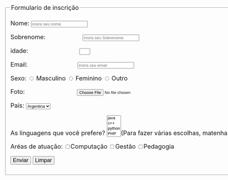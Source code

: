 <html>
<head>
	<title>Formulario</title>
<style>
.caixa {
  font-size: 20px;
  width: 1200px;  
  height: 300px;
}

#nome{
	margin-left: 13.72%
}
#Sobrenome{
margin-left: 10%
}
#idade{
margin-left: 14%;
width: 35px;
}
#email{
margin-left: 13.6%
}

.TRE{
margin-left: 14.5%
}
#foto{
margin-left: 14.2%
}
#país{
	
}

#lin{
margin-left: 2%;
font-size: 18px;
}
.butt{
font-size: 18px;
}

</style>
</head>
<body>

<div class="caixa" >
<form action="" accept-charset="utf-8">
<fieldset>
	<legend>Formulario de inscrição</legend>
<p>
<label>Nome:</label>
<input type="text" name="Nome" id="nome" placeholder="insira seu nome ">
</p>

<p>
<label>Sobrenome:</label>
<input type="text" name="Nome" id="Sobrenome" placeholder="insira seu Sobrenome ">
</p>

<p>
<label>idade:</label>
<input type="number" name="idade" id="idade">
</p>

<p>
<label>Email:</label>
<input type="text" name="Email" id="email" placeholder="insira seu email ">
</p>

<p>
<label>Sexo:</label>
<input type="radio" name="Sexo" value="1" id="masculino" class="TRE"> Masculino
<input type="radio" name="Sexo" value="1" id="feminino" > Feminino
<input type="radio" name="Sexo" value="1" id="outro" > Outro
</p>

<p>
<label>Foto:</label>
<input type="file" name="Chosem File" value="Chosem File"  id="foto">
</p>

<p>
<label>País:</label>	
<select id="País" >
	<option value="1">Argentina</option>
	<option value="2">Brasil</option>
	<option value="3">Uruguai</option>
	<option value="4">Paraquai</option>
</select>
</p>

<p>
<label>As linguagens que você prefere?</label>
<select name="" multiple id="lin">
	<option value="1">java</option>
	<option value="1">c++</option>
	<option value="1">python</option>
	<option value="1">PHP</option>
</select>(Para fazer várias escolhas, matenha a tecla CTRL pressionada)	
</p>

<p>
<label>Aréas de atuação:</label>
<input type="checkbox" name="Computação" value="1" class="are">Computação
<input type="checkbox" name="Gestão" value="2">Gestão
<input type="checkbox" name="Pedagogia" value="3">Pedagogia
</p>

<p>
<input type="button"  value="Enviar" class="butt">
<input type="reset" name="" value="Limpar" class="butt">
</p>

</fieldset>



	

</form>
</div>
</body>

</html>

